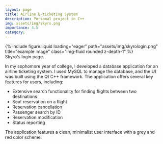 ```yaml
---
layout: page
title: Airline E-ticketing System
description: Personal project in C++
img: assets/img/skyro.png
importance: 4.5
category: 
---
```


<div class="row">
    <div class="col-sm mt-3 mt-md-0">
        {% include figure.liquid loading="eager" path="assets/img/skyrologin.png" title="example image" class="img-fluid rounded z-depth-1" %}
    </div>
</div>  
<div class="caption">
    Skyro's login page.
</div>

In my sophomore year of college, I developed a database application for an airline ticketing system. I used MySQL to manage the database, and the UI was built using the Qt C++ framework. The application offers several key features for users, including:

- Extensive search functionality for finding flights between two destinations
- Seat reservation on a flight
- Reservation cancellation
- Passenger search by ID
- Reservation modification
- Status reporting

The application features a clean, minimalist user interface with a grey and red color scheme.




